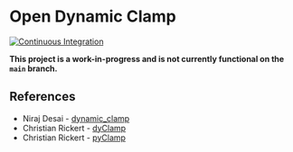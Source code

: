 # Open Dynamic Clamp

[![Continuous Integration](https://github.com/leocov-dev/open-dynamic-clamp-workbench/actions/workflows/ci.yaml/badge.svg)](https://github.com/leocov-dev/open-dynamic-clamp-workbench/actions/workflows/ci.yaml)


**This project is a work-in-progress and is not currently functional on the `main` branch.**


## References

- Niraj Desai - [dynamic_clamp](https://github.com/nsdesai/dynamic_clamp)
- Christian Rickert - [dyClamp](https://github.com/christianrickert/dyClamp/)
- Christian Rickert - [pyClamp](https://github.com/christianrickert/pyClamp)
